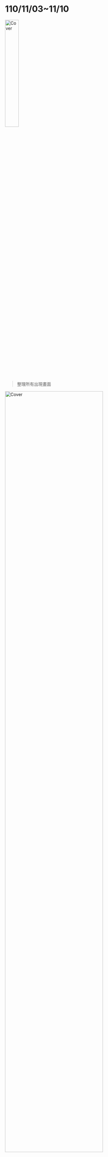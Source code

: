 # 110/11/03~11/10

<img src="https://user-images.githubusercontent.com/62140029/140954690-d0c64cdf-5ad5-45d8-a850-4a7e0df5b8c9.png" alt="Cover" width="30%"/>

>整理所有出現畫面


<img src="https://user-images.githubusercontent.com/62140029/140956312-f4e700d7-7501-4304-ac09-a834c5a86dce.png" alt="Cover" width="80%"/>

>整合所有頁面之counter,buttom, action及feedback

## 以下為DB table 圖
<img src="https://user-images.githubusercontent.com/62140029/140965417-500746ae-630a-44a1-bbb1-5cc96b480731.png" alt="Cover" width="50%"/>
<img src="https://user-images.githubusercontent.com/62140029/140965621-f52dda15-0f2e-4a20-8762-5fbc897ed6f8.png" alt="Cover" width="50%"/>

### 最終決定不使用資料庫，使用editor.js來編輯(提供程式分區塊編輯，及後續使用者編輯的實用及便利性)。
